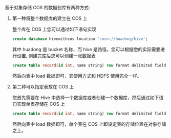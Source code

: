 基于对象存储 COS 的数据创库有两种方式:

1. 第一种将整个数据库的建立在 COS 上

    整个库在 COS 上您可以通过如下语句实现
    
    ``` sql
    create database hivewithcos location 'cosn://huadong/hive';
    ```

    其中 huadong 是 bucket 名称，而 hive 是路径，您可以根据您的实际需要进行设置, 创建完库后您可以创建一张数据表

    ``` sql
    create table record(id int, name string) row format delimited fields terminated by ',' stored as textfile;
    ```

    然后向表中 load 数据即可，其使用方式和 HDFS 使用完全一样。

2. 第二种可以指定表放在 COS 上

    您首先需要在 Hive 中选择一个数据库或者创建一个数据库，然后通过如下语句实现单表存储在 COS 上

    ``` sql
    create table record(id int, name string) row format delimited fields terminated by ',' stored as textfile location ’cosn://huadong/hive/cos’;
    ```

    然后向表中 load 数据即可，单个表在 COS 上即设定表的存储位置在对象存储之上。
